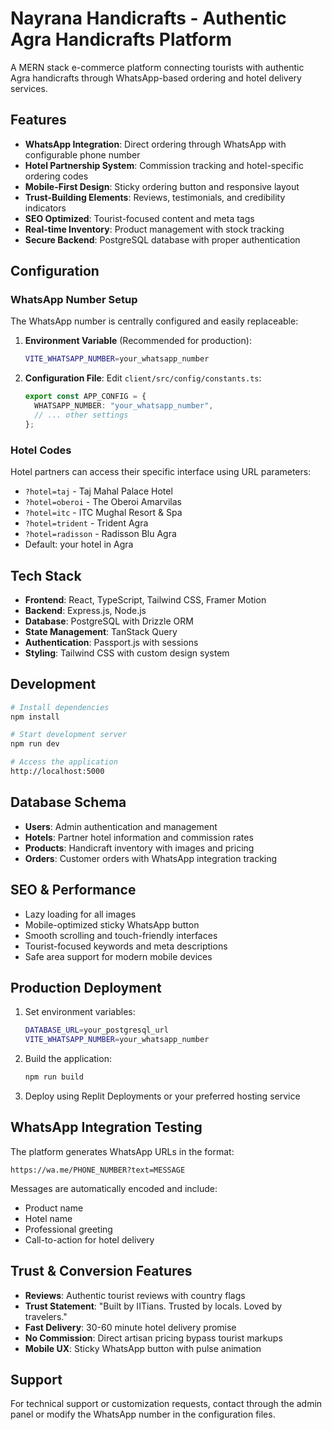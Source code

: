 # Nayrana Handicrafts - Authentic Agra Handicrafts Platform

A MERN stack e-commerce platform connecting tourists with authentic Agra handicrafts through WhatsApp-based ordering and hotel delivery services.

## Features

- **WhatsApp Integration**: Direct ordering through WhatsApp with configurable phone number
- **Hotel Partnership System**: Commission tracking and hotel-specific ordering codes
- **Mobile-First Design**: Sticky ordering button and responsive layout
- **Trust-Building Elements**: Reviews, testimonials, and credibility indicators
- **SEO Optimized**: Tourist-focused content and meta tags
- **Real-time Inventory**: Product management with stock tracking
- **Secure Backend**: PostgreSQL database with proper authentication

## Configuration

### WhatsApp Number Setup

The WhatsApp number is centrally configured and easily replaceable:

1. **Environment Variable** (Recommended for production):

   ```bash
   VITE_WHATSAPP_NUMBER=your_whatsapp_number
   ```

2. **Configuration File**:
   Edit `client/src/config/constants.ts`:
   ```typescript
   export const APP_CONFIG = {
     WHATSAPP_NUMBER: "your_whatsapp_number",
     // ... other settings
   };
   ```

### Hotel Codes

Hotel partners can access their specific interface using URL parameters:

- `?hotel=taj` - Taj Mahal Palace Hotel
- `?hotel=oberoi` - The Oberoi Amarvilas
- `?hotel=itc` - ITC Mughal Resort & Spa
- `?hotel=trident` - Trident Agra
- `?hotel=radisson` - Radisson Blu Agra
- Default: your hotel in Agra

## Tech Stack

- **Frontend**: React, TypeScript, Tailwind CSS, Framer Motion
- **Backend**: Express.js, Node.js
- **Database**: PostgreSQL with Drizzle ORM
- **State Management**: TanStack Query
- **Authentication**: Passport.js with sessions
- **Styling**: Tailwind CSS with custom design system

## Development

```bash
# Install dependencies
npm install

# Start development server
npm run dev

# Access the application
http://localhost:5000
```

## Database Schema

- **Users**: Admin authentication and management
- **Hotels**: Partner hotel information and commission rates
- **Products**: Handicraft inventory with images and pricing
- **Orders**: Customer orders with WhatsApp integration tracking

## SEO & Performance

- Lazy loading for all images
- Mobile-optimized sticky WhatsApp button
- Smooth scrolling and touch-friendly interfaces
- Tourist-focused keywords and meta descriptions
- Safe area support for modern mobile devices

## Production Deployment

1. Set environment variables:

   ```bash
   DATABASE_URL=your_postgresql_url
   VITE_WHATSAPP_NUMBER=your_whatsapp_number
   ```

2. Build the application:

   ```bash
   npm run build
   ```

3. Deploy using Replit Deployments or your preferred hosting service

## WhatsApp Integration Testing

The platform generates WhatsApp URLs in the format:

```
https://wa.me/PHONE_NUMBER?text=MESSAGE
```

Messages are automatically encoded and include:

- Product name
- Hotel name
- Professional greeting
- Call-to-action for hotel delivery

## Trust & Conversion Features

- **Reviews**: Authentic tourist reviews with country flags
- **Trust Statement**: "Built by IITians. Trusted by locals. Loved by travelers."
- **Fast Delivery**: 30-60 minute hotel delivery promise
- **No Commission**: Direct artisan pricing bypass tourist markups
- **Mobile UX**: Sticky WhatsApp button with pulse animation

## Support

For technical support or customization requests, contact through the admin panel or modify the WhatsApp number in the configuration files.
